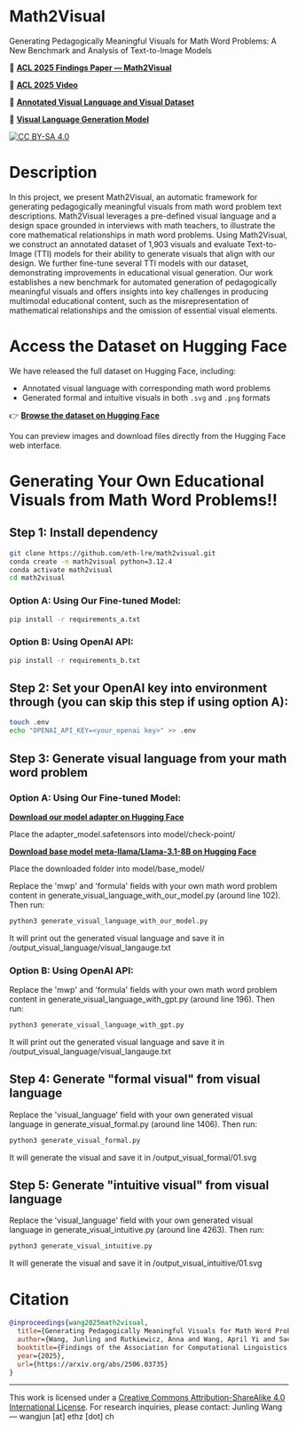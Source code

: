 # Math2Visual
Generating Pedagogically Meaningful Visuals for Math Word Problems: A New Benchmark and Analysis of Text-to-Image Models

📄 **[ACL 2025 Findings Paper — Math2Visual](https://arxiv.org/abs/2506.03735)**  

🎥 **[ACL 2025 Video](https://youtu.be/jdPYVoHEPtk)**  

📘 **[Annotated Visual Language and Visual Dataset](https://huggingface.co/datasets/junling24/Math2Visual-Generating_Pedagogically_Meaningful_Visuals_for_Math_Word_Problems)**  

🤖 **[Visual Language Generation Model](https://huggingface.co/junling24/Math2Visual-Visual_Language_Generation)**

[![CC BY-SA 4.0][cc-by-sa-shield]][cc-by-sa]

# Description
In this project, we present Math2Visual, an automatic framework for generating pedagogically meaningful visuals from math word problem text descriptions. Math2Visual leverages a pre-defined visual language and a design space grounded in interviews with math teachers, to illustrate the core mathematical relationships in math word problems. Using Math2Visual, we construct an annotated dataset of 1,903 visuals and evaluate Text-to-Image (TTI) models for their ability to generate visuals that align with our design. We further fine-tune several TTI models with our dataset, demonstrating improvements in educational visual generation. Our work establishes a new benchmark for automated generation of pedagogically meaningful visuals and offers insights into key challenges in producing multimodal educational content, such as the misrepresentation of mathematical relationships and the omission of essential visual elements.


# Access the Dataset on Hugging Face

We have released the full dataset on Hugging Face, including:
- Annotated visual language with corresponding math word problems
- Generated formal and intuitive visuals in both `.svg` and `.png` formats

👉 **[Browse the dataset on Hugging Face](https://huggingface.co/datasets/junling24/Math2Visual-Generating_Pedagogically_Meaningful_Visuals_for_Math_Word_Problems)**

You can preview images and download files directly from the Hugging Face web interface.

# Generating Your Own Educational Visuals from Math Word Problems!!
## Step 1: Install dependency
```bash
git clone https://github.com/eth-lre/math2visual.git
conda create -n math2visual python=3.12.4
conda activate math2visual
cd math2visual
```
### Option A: Using Our Fine-tuned Model:
```bash
pip install -r requirements_a.txt
```
### Option B: Using OpenAI API:
```bash
pip install -r requirements_b.txt
```

## Step 2: Set your OpenAI key into environment through (you can skip this step if using option A):
```bash
touch .env
echo "OPENAI_API_KEY=<your_openai key>" >> .env
```
## Step 3: Generate visual language from your math word problem 
### Option A: Using Our Fine-tuned Model:
**[Download our model adapter on Hugging Face](https://huggingface.co/junling24/Math2Visual-Visual_Language_Generation)**

Place the adapter_model.safetensors into model/check-point/

**[Download base model meta-llama/Llama-3.1-8B on Hugging Face](https://huggingface.co/meta-llama/Llama-3.1-8B)**

Place the downloaded folder into model/base_model/

Replace the 'mwp' and 'formula' fields with your own math word problem content in generate_visual_language_with_our_model.py (around line 102). Then run:
```bash
python3 generate_visual_language_with_our_model.py
```
It will print out the generated visual language and save it in /output_visual_language/visual_langauge.txt
### Option B: Using OpenAI API:
Replace the 'mwp' and 'formula' fields with your own math word problem content in generate_visual_language_with_gpt.py (around line 196). Then run:
```bash
python3 generate_visual_language_with_gpt.py
```
It will print out the generated visual language and save it in /output_visual_language/visual_langauge.txt

## Step 4: Generate "formal visual" from visual language
Replace the 'visual_language' field with your own generated visual language in generate_visual_formal.py (around line 1406). Then run:
```bash
python3 generate_visual_formal.py
```
It will generate the visual and save it in /output_visual_formal/01.svg

## Step 5: Generate "intuitive visual" from visual language
Replace the 'visual_language' field with your own generated visual language in generate_visual_intuitive.py (around line 4263). Then run:
```bash
python3 generate_visual_intuitive.py
```
It will generate the visual and save it in /output_visual_intuitive/01.svg


# Citation
```bibtex
@inproceedings{wang2025math2visual,
  title={Generating Pedagogically Meaningful Visuals for Math Word Problems: A New Benchmark and Analysis of Text-to-Image Models},
  author={Wang, Junling and Rutkiewicz, Anna and Wang, April Yi and Sachan, Mrinmaya},
  booktitle={Findings of the Association for Computational Linguistics: ACL 2025},
  year={2025},
  url={https://arxiv.org/abs/2506.03735}
}
```

---
This work is licensed under a
[Creative Commons Attribution-ShareAlike 4.0 International License][cc-by-sa].
For research inquiries, please contact: Junling Wang — wangjun [at] ethz [dot] ch


[cc-by-sa]: http://creativecommons.org/licenses/by-sa/4.0/
[cc-by-sa-shield]: https://img.shields.io/badge/License-CC%20BY--SA%204.0-lightgrey.svg
